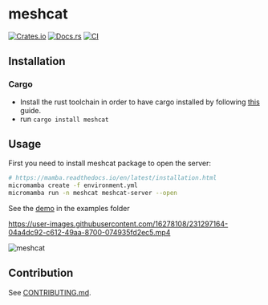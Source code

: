 # meshcat

[![Crates.io](https://img.shields.io/crates/v/meshcat.svg)](https://crates.io/crates/meshcat)
[![Docs.rs](https://docs.rs/meshcat/badge.svg)](https://docs.rs/meshcat)
[![CI](https://github.com/JafarAbdi/meshcat-rs/actions/workflows/ci.yml/badge.svg)](https://github.com/JafarAbdi/meshcat-rs/actions/workflows/ci.yml)

## Installation

### Cargo

* Install the rust toolchain in order to have cargo installed by following
  [this](https://www.rust-lang.org/tools/install) guide.
* run `cargo install meshcat`

## Usage

First you need to install meshcat package to open the server:

```bash
# https://mamba.readthedocs.io/en/latest/installation.html
micromamba create -f environment.yml
micromamba run -n meshcat meshcat-server --open
```

See the [demo](https://github.com/JafarAbdi/meshcat-rs/blob/main/examples/demo.rs) in the examples folder

https://user-images.githubusercontent.com/16278108/231297164-04a4dc92-c612-49aa-8700-074935fd2ec5.mp4

![meshcat](https://user-images.githubusercontent.com/16278108/232151198-905e669c-bc5d-485f-9c61-113f67a0de04.png)

## Contribution

See [CONTRIBUTING.md](CONTRIBUTING.md).
